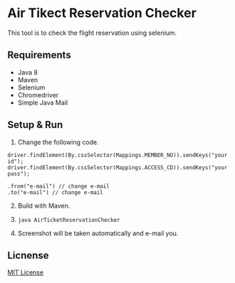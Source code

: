 # Air Tikect Reservation Checker
This tool is to check the flight reservation using selenium.

## Requirements
* Java 8
* Maven
* Selenium
* Chromedriver
* Simple Java Mail

## Setup & Run
1. Change the following code.
```
driver.findElement(By.cssSelector(Mappings.MEMBER_NO)).sendKeys("your id");
driver.findElement(By.cssSelector(Mappings.ACCESS_CD)).sendKeys("your pass");
```
```
.from("e-mail") // change e-mail
.to("e-mail") // change e-mail
```

2. Build with Maven.

3. `java AirTicketReservationChecker`

4. Screenshot will be taken automatically and e-mail you.

## Licnense
[MIT License](https://github.com/y-ota/AirTicketReservationChecker/blob/master/LICENSE)
